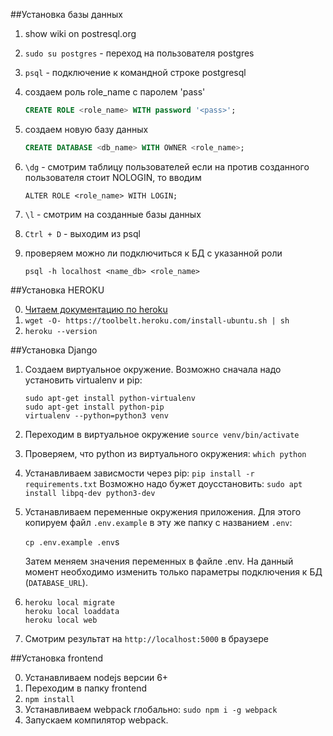 ##Установка базы данных

1. show wiki on postresql.org
2. `sudo su postgres` - переход на пользователя postgres
3. `psql` - подключение к командной строке postgresql
4. создаем роль role_name с паролем 'pass'
    
    ```sql
    CREATE ROLE <role_name> WITH password '<pass>';
    ```

5. создаем новую базу данных
    
    ```sql
    CREATE DATABASE <db_name> WITH OWNER <role_name>;
    ```

6. `\dg` - смотрим таблицу пользователей
    если на против созданного пользователя стоит NOLOGIN, то вводим 
    
    ```
    ALTER ROLE <role_name> WITH LOGIN;
    ```

7. `\l` - смотрим на созданные базы данных
8. `Ctrl + D` - выходим из psql
9. проверяем можно ли подключиться к БД с указанной роли

    ```
    psql -h localhost <name_db> <role_name>
    ```

##Установка HEROKU

0. [Читаем документацию по heroku](devceter.heroku.com/articles/heroku-command-line)
1. `wget -O- https://toolbelt.heroku.com/install-ubuntu.sh | sh`
2. `heroku --version`


##Установка Django

1. Создаем виртуальное окружение. Возможно сначала надо установить virtualenv и pip:

    ```
    sudo apt-get install python-virtualenv
    sudo apt-get install python-pip
    virtualenv --python=python3 venv
    ```

2. Переходим в виртуальное окружение
    `source venv/bin/activate`

3. Проверяем, что python из виртуального окружения:
    `which python`

4. Устанавливаем зависмости через pip:
   `pip install -r requirements.txt`
   Возможно надо бужет доусстановить:
   `sudo apt install libpq-dev python3-dev`

5. Устанавливаем переменные окружения приложения. Для этого копируем файл `.env.example` в эту же папку с названием `.env`:

    `cp .env.example .env`s

    Затем меняем значения переменных в файле .env. На данный момент необходимо изменить только параметры подключения к БД (`DATABASE_URL`).

6. 
    ```
    heroku local migrate
    heroku local loaddata
    heroku local web
    ```

7. Смотрим результат на `http://localhost:5000` в браузере

##Установка frontend

0. Устанавливаем nodejs версии 6+
1. Переходим в папку frontend
2. `npm install`
3. Устанавливаем webpack глобально:
   `sudo npm i -g webpack`
4. Запускаем компилятор webpack.
